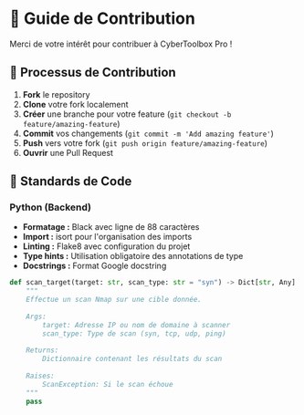 # 🤝 Guide de Contribution

Merci de votre intérêt pour contribuer à CyberToolbox Pro !

## 🔄 Processus de Contribution

1. **Fork** le repository
2. **Clone** votre fork localement
3. **Créer** une branche pour votre feature (`git checkout -b feature/amazing-feature`)
4. **Commit** vos changements (`git commit -m 'Add amazing feature'`)
5. **Push** vers votre fork (`git push origin feature/amazing-feature`)
6. **Ouvrir** une Pull Request

## 📝 Standards de Code

### Python (Backend)
- **Formatage :** Black avec ligne de 88 caractères
- **Import :** isort pour l'organisation des imports
- **Linting :** Flake8 avec configuration du projet
- **Type hints :** Utilisation obligatoire des annotations de type
- **Docstrings :** Format Google docstring

```python
def scan_target(target: str, scan_type: str = "syn") -> Dict[str, Any]:
    """
    Effectue un scan Nmap sur une cible donnée.
    
    Args:
        target: Adresse IP ou nom de domaine à scanner
        scan_type: Type de scan (syn, tcp, udp, ping)
    
    Returns:
        Dictionnaire contenant les résultats du scan
        
    Raises:
        ScanException: Si le scan échoue
    """
    pass
